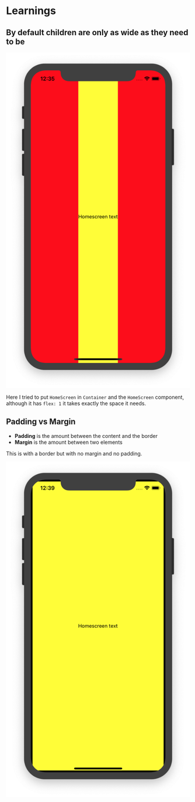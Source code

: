 # Learnings

## By default children are only as wide as they need to be

![](./doc/img4.png)

Here I tried to put `HomeScreen` in `Container` and the `HomeScreen`
component, although it has `flex: 1` it takes exactly the space it needs.

## Padding vs Margin

* **Padding** is the amount between the content and the border
* **Margin** is the amount between two elements

This is with a border but with no margin and no padding. 

![](./doc/img5-padding.png)